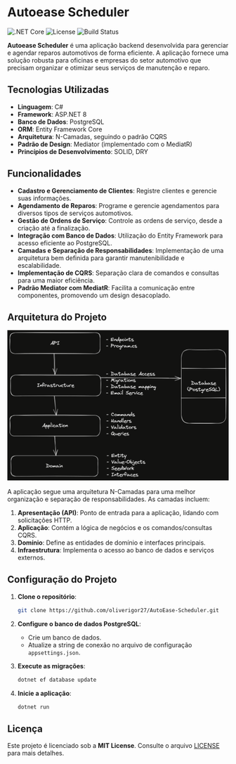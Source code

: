 # Autoease Scheduler

![.NET Core](https://img.shields.io/badge/.NET-8-blue)
![License](https://img.shields.io/badge/license-MIT-green)
![Build Status](https://img.shields.io/badge/build-passing-brightgreen)

**Autoease Scheduler** é uma aplicação backend desenvolvida para gerenciar e agendar reparos automotivos de forma eficiente. A aplicação fornece uma solução robusta para oficinas e empresas do setor automotivo que precisam organizar e otimizar seus serviços de manutenção e reparo.

## Tecnologias Utilizadas

- **Linguagem**: C#
- **Framework**: ASP.NET 8
- **Banco de Dados**: PostgreSQL
- **ORM**: Entity Framework Core
- **Arquitetura**: N-Camadas, seguindo o padrão CQRS
- **Padrão de Design**: Mediator (implementado com o MediatR)
- **Princípios de Desenvolvimento**: SOLID, DRY

## Funcionalidades

- **Cadastro e Gerenciamento de Clientes**: Registre clientes e gerencie suas informações.
- **Agendamento de Reparos**: Programe e gerencie agendamentos para diversos tipos de serviços automotivos.
- **Gestão de Ordens de Serviço**: Controle as ordens de serviço, desde a criação até a finalização.
- **Integração com Banco de Dados**: Utilização do Entity Framework para acesso eficiente ao PostgreSQL.
- **Camadas e Separação de Responsabilidades**: Implementação de uma arquitetura bem definida para garantir manutenibilidade e escalabilidade.
- **Implementação de CQRS**: Separação clara de comandos e consultas para uma maior eficiência.
- **Padrão Mediator com MediatR**: Facilita a comunicação entre componentes, promovendo um design desacoplado.

## Arquitetura do Projeto

![Arquitetura do Projeto](https://github.com/oliverigor27/oliverigor27/blob/main/Images/Autoease-Arch.png)

A aplicação segue uma arquitetura N-Camadas para uma melhor organização e separação de responsabilidades. As camadas incluem:

1. **Apresentação (API)**: Ponto de entrada para a aplicação, lidando com solicitações HTTP.
2. **Aplicação**: Contém a lógica de negócios e os comandos/consultas CQRS.
3. **Domínio**: Define as entidades de domínio e interfaces principais.
4. **Infraestrutura**: Implementa o acesso ao banco de dados e serviços externos.

## Configuração do Projeto

1. **Clone o repositório**:
   ```bash
   git clone https://github.com/oliverigor27/AutoEase-Scheduler.git
   ```
   
2. **Configure o banco de dados PostgreSQL**:
   - Crie um banco de dados.
   - Atualize a string de conexão no arquivo de configuração `appsettings.json`.

3. **Execute as migrações**:
   ```bash
   dotnet ef database update
   ```

4. **Inicie a aplicação**:
   ```bash
   dotnet run
   ```

## Licença

Este projeto é licenciado sob a **MIT License**. Consulte o arquivo [LICENSE](LICENSE) para mais detalhes.
